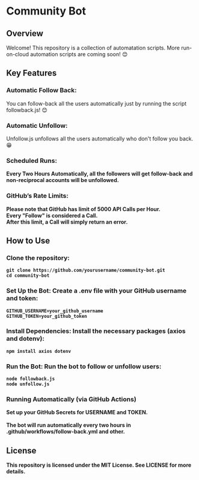 # Community Bot
## Overview
Welcome! This repository is a collection of automatation scripts. More run-on-cloud automation scripts are coming soon! 😊

## Key Features
### Automatic Follow Back: 
You can follow-back all the users automatically just by running the script followback.js! 😊
### Automatic Unfollow: 
Unfollow.js unfollows all the users automatically who don't follow you back. 😁
### Scheduled Runs: 
<strong>Every Two Hours Automatically<strong>, all the followers will get follow-back and non-reciprocal accounts will be unfollowed.

### GitHub’s Rate Limits: 
 Please note that GitHub has limit of 5000 API Calls per Hour. <br>
 Every "Follow" is considered a Call. <br>
 After this limit, a Call will simply return an error.

## How to Use

### Clone the repository:
```
git clone https://github.com/yourusername/community-bot.git 
cd community-bot
```

### Set Up the Bot: Create a .env file with your GitHub username and token:
```
GITHUB_USERNAME=your_github_username     
GITHUB_TOKEN=your_github_token
```

### Install Dependencies: Install the necessary packages (axios and dotenv):
```
npm install axios dotenv
```

### Run the Bot: Run the bot to follow or unfollow users:
```
node followback.js
node unfollow.js
```

### Running Automatically (via GitHub Actions)
Set up your GitHub Secrets for USERNAME and TOKEN.  <br>   
The bot will run automatically every two hours in .github/workflows/follow-back.yml and other.


## License
This repository is licensed under the MIT License. See LICENSE for more details.
